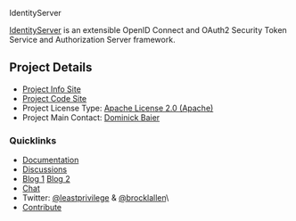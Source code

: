 IdentityServer

[IdentityServer](https://identityserver.github.io/Documentation/) is an extensible OpenID Connect and OAuth2 Security Token Service and Authorization Server framework.

## Project Details

* [Project Info Site](https://identityserver.github.io/Documentation/)
* [Project Code Site](https://github.com/identityserver/IdentityServer3)
* Project License Type: [Apache License 2.0 (Apache)](https://github.com/thinktecture/IdentityServer.v3/blob/master/LICENSE)
* Project Main Contact: [Dominick Baier](https://github.com/leastprivilege)

### Quicklinks

* [Documentation](https://identityserver.github.io/Documentation/)
* [Discussions](https://github.com/identityserver/IdentityServer3/issues)
* [Blog 1](http://leastprivilege.com/) [Blog 2](http://brockallen.com/)
* [Chat](https://gitter.im/IdentityServer/IdentityServer3)
* Twitter: [@leastprivilege](https://twitter.com/leastprivilege) & 
[@brocklallen](https://twitter.com/brocklallen)\
* [Contribute](https://github.com/identityserver/IdentityServer3/blob/master/CONTRIBUTING.md)

